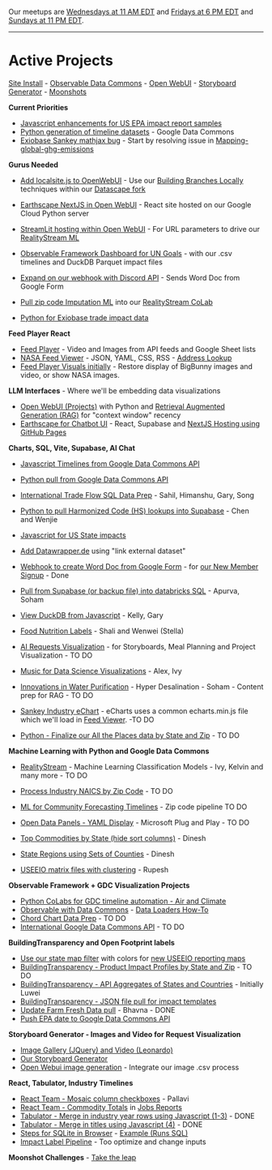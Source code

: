 Our meetups are [Wednesdays at 11 AM EDT](/io/coders/) and [Fridays at 6 PM EDT](/io/coders) and [Sundays at 11 PM EDT](/io/coders/).

---

<!--
medium.com subscription needed

	How to install Open WebUI without Docker
	https://bhavikjikadara.medium.com/how-to-install-open-webui-without-docker-33eedbda9b96
-->

# Active Projects

[Site Install](../localsite/start/steps/) - [Observable Data Commons](/data-commons/) - [Open WebUI](location/) - [Storyboard Generator](/data-pipeline/research) - [Moonshots](/community/projects/)

<!--
**Timely Projects**

- [Activate Ollama on a different server](https://docs.openwebui.com/) for use with our [Docker Setup](/projects/location/setup/docker/)


	Full-Stack Cloudflare SaaS kit
	https://github.com/Dhravya/cloudflare-saas-stack
-->


**Current Priorities**

- [Javascript enhancements for US EPA impact report samples](/useeio.js/footprint/)
- [Python generation of timeline datasets](/data-commons/docs/data/) - Google Data Commons
- [Exiobase Sankey mathjax bug](https://sankey.theshiftproject.org/) - Start by resolving issue in [Mapping-global-ghg-emissions](https://github.com/baptiste-an/Mapping-global-ghg-emissions/issues/2)

**Gurus Needed**

- [Add localsite.js to OpenWebUI](/projects/location/) - Use our [Building Branches Locally](/projects/location/setup/) techniques within our [Datascape fork](https://github.com/datascape/open-webui/actions)
- [Earthscape NextJS in Open WebUI](/earthscape/app/) - React site hosted on our Google Cloud Python server
- [StreamLit hosting within Open WebUI](https://github.com/streamlit/streamlit/issues/969) - For URL parameters to drive our [RealityStream ML](/RealityStream/)
- [Observable Framework Dashboard for UN Goals](https://observablehq.com/framework/) - with our .csv timelines and DuckDB Parquet impact files

- [Expand on our webhook with Discord API](/webhook) - Sends Word Doc from Google Form   
- [Pull zip code Imputation ML](/machine-learning/) into our [RealityStream CoLab](/RealityStream)  
- [Python for Exiobase trade impact data](https://pymrio.readthedocs.io/en/latest/intro.html)
<!-- DemocracyLab Django Python integration -->

**Feed Player React**

- [Feed Player](../feed/dist) - Video and Images from API feeds and Google Sheet lists
- [NASA Feed Viewer](../feed/view/#feed=nasa) - JSON, YAML, CSS, RSS - [Address Lookup](/feed/view/#feed=311)
- [Feed Player Visuals initially](/feed/dist/) - Restore display of BigBunny images and video, or show NASA images.

**LLM Interfaces** - Where we'll be embedding data visualizations

- [Open WebUI (Projects)](location/) with Python and [Retrieval Augmented Generation (RAG)](https://docs.openwebui.com/tutorial/rag/)
for "context window" recency<!-- Next: Text to Action / Nividia Kuda is their advantage = code library that interacts with chip -->
- [Earthscape for Chatbot UI](/earthscape/app/) - React, Supabase and [NextJS Hosting using GitHub Pages](https://www.freecodecamp.org/news/how-to-deploy-next-js-app-to-github-pages/)

**Charts, SQL, Vite, Supabase, AI Chat**

- [Javascript Timelines from Google Data Commons API](/data-commons/docs/data/)
- [Python pull from Google Data Commons API](/data-commons/docs/data/)

- [International Trade Flow SQL Data Prep](/OpenFootprint/trade) - Sahil, Himanshu, Gary, Song
- [Python to pull Harmonized Code (HS) lookups into Supabase](/OpenFootprint/harmonized-system/) - Chen and Wenjie
- [Javascript for US State impacts](/useeio.js/footprint/)
- [Add Datawrapper.de](https://www.datawrapper.de/) using "link external dataset"
- [Webhook to create Word Doc from Google Form](/webhook) - for [our New Member Signup](/community/members/) - Done
- [Pull from Supabase (or backup file) into databricks SQL](https://chatgpt.com/share/d610d3e6-ce5f-4e7f-ba9e-4c74ec23abd4) - Apurva, Soham
- [View DuckDB from Javascript](/OpenFootprint/prep/sql/duckdb/) - Kelly, Gary
- [Food Nutrition Labels](/data-commons/docs/food) - Shali and Wenwei (Stella)
- [AI Requests Visualization](/requests/) - for Storyboards, Meal Planning and Project Visualization - TO DO
- [Music for Data Science Visualizations](https://github.com/DreamStudioCode/music) - Alex, Ivy
- [Innovations in Water Purification](/evaporation-kits/innovations/) - Hyper Desalination - Soham - Content prep for RAG - TO DO
- [Sankey Industry eChart](/useeio.js/charts/echarts/sankey-nodeAlign-left.html) - eCharts uses a common echarts.min.js file which we'll load in [Feed Viewer](/feed/view). -TO DO<!-- Chenbohan -->
- [Python - Finalize our All the Places data by State and Zip](/places) - TO DO

<!--
- [Datausa.io](https://datausa.io) - Add API and embeddable visualizations to Feed Player
- [Restack.io](https://www.restack.io/docs/supabase-knowledge-supabase-rust-sdk-guide) - for Supabase with Rust and Streamlit


openai
Docker path: https://chat.openai.com/share/61b0997f-ea9b-49f7-9bcb-12fa0519a2d1

Matthew Berman list of true Agents:
https://youtu.be/_AOA6M9Ta2I?si=Bh8SMhyD3GmuCLks&t=378


CSV Files to use for Timelines, Observable, and AI Training at: [industries/naics/US/counties](https://github.com/ModelEarth/community-data/tree/master/industries/naics/US/counties)
Pre-processed data for county industry levels, based on employment, establishments and payroll.-->

**Machine Learning with Python and Google Data Commons**

- [RealityStream](/RealityStream/) - Machine Learning Classification Models - Ivy, Kelvin and many more - TO DO
- [Process Industry NAICS by Zip Code](/data-pipeline/industries/naics) - TO DO
- [ML for Community Forecasting Timelines](../data-pipeline/timelines/) - Zip code pipeline TO DO
- [Open Data Panels - YAML Display](/OpenFootprint) - Microsoft Plug and Play - TO DO

- [Top Commodities by State (hide sort columns)](/data-pipeline/research/economy) - Dinesh
- [State Regions using Sets of Counties](/community-data/us/edd/) - Dinesh
- [USEEIO matrix files with clustering](/machine-learning/python/cluster/) - <!--Honglin-->Rupesh

<!--
- [CrewAI+Ollama integration](https://lightning.ai/lightning-ai/studios/ai-agents-powered-by-crewai) within our [Open WebUI fork](location)
- [Flowsa RStudio - API to JSON](/localsite/info/data/flowsa/)
-->

**Observable Framework + GDC Visualization Projects**

- [Python CoLabs for GDC timeline automation - Air and Climate](/data-commons/dist/air)
- [Observable with Data Commons](/data-commons/) - [Data Loaders How-To](/data-commons/dist/air/)
- [Chord Chart Data Prep](/io/charts/chord/) - TO DO
- [International Google Data Commons API](/data-commons/) - TO DO

<!--
[Kargil's notes](https://github.com/modelearth/Observables-DataLoader/tree/master/docs)
-->

**BuildingTransparency and Open Footprint labels**

- [Use our state map filter](#geoview=country) with colors for [new USEEIO reporting maps](https://figshare.com/collections/USEEIO_State_Models_v1_0_-_Supporting_Figures/7041473)
- [BuildingTransparency - Product Impact Profiles by State and Zip](/io/template/feed/) - TO DO <!--Ronan-->
- [BuildingTransparency - API Aggregates of States and Countries](/io/template/product/) - Initially Luwei
- [BuildingTransparency - JSON file pull for impact templates](/io/template/product/)
- [Update Farm Fresh Data pull](/community-data/process/python/farmfresh/) - Bhavna - DONE
- [Push EPA date to Google Data Commons API](https://docs.datacommons.org/api/)

**Storyboard Generator - Images and Video for Request Visualization**

- [Image Gallery (JQuery) and Video (Leonardo)](/data-pipeline/research/stream)
- [Our Storyboard Generator](/data-pipeline/research/)
- [Open Webui image generation](https://docs.openwebui.com/tutorial/images/) - Integrate our image .csv process
  <!-- [Kishor's Repo](https://github.com/mannurkishorreddy/streamlit-replicate-img-app)-->
  <!--- [Image Gallery (React)](/react-gallery/view/) - Anthony -->

**React, Tabulator, Industry Timelines**

- [React Team - Mosaic column checkboxes](/io/charts) - Pallavi
- [React Team - Commodity Totals](/localsite/info/data/totals/) in [Jobs Reports](/localsite/info/#indicators=JOBS)
- [Tabulator - Merge in industry year rows using Javascript (1-3)](/data-pipeline/timelines/tabulator/) - DONE<!--Rupesh, Vadlamudi-->
- [Tabulator - Merge in titles using Javascript (4)](/data-pipeline/timelines/tabulator/) - DONE <!--Dinesh, Fanyi, Rupesh-->
- [Steps for SQLite in Browser](/data-pipeline/timelines/sqlite/phiresky/) - [Example (Runs SQL)](https://phiresky.github.io/blog/2021/hosting-sqlite-databases-on-github-pages/)
- [Impact Label Pipeline](/apps/impact) - Too optimize and change inputs

<!-- - [React Team - Impact Side Navigation](/io/charts/inflow-outflow/#set=prosperity&indicators=VADD,JOBS) -->


**Moonshot Challenges** - [Take the leap](/community/projects/)
<br>

<div id="activeDivLoaded"></div>
